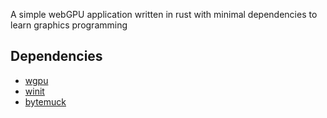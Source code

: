 A simple webGPU application written in rust with minimal dependencies to learn graphics programming
## Dependencies
- [wgpu](https://crates.io/crates/wgpu)
- [winit](https://crates.io/crates/winit)
- [bytemuck](https://crates.io/crates/bytemuck)
